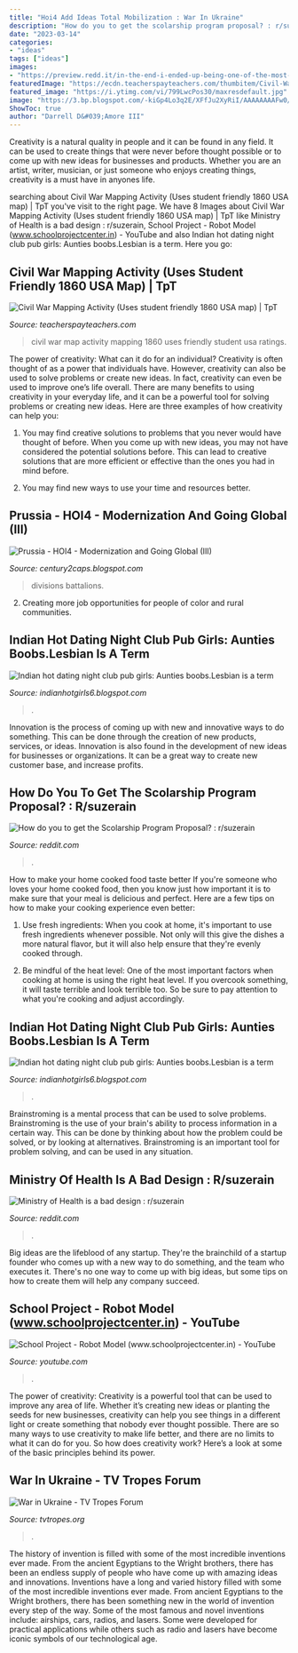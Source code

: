 ```yaml
---
title: "Hoi4 Add Ideas Total Mobilization : War In Ukraine"
description: "How do you to get the scolarship program proposal? : r/suzerain"
date: "2023-03-14"
categories:
- "ideas"
tags: ["ideas"]
images:
- "https://preview.redd.it/in-the-end-i-ended-up-being-one-of-the-most-wealthy-and-v0-xeiaewlaakp91.png?width=640&amp;crop=smart&amp;auto=webp&amp;s=9e2b59cd824bba1314ddd253c96c60512a7477f2"
featuredImage: "https://ecdn.teacherspayteachers.com/thumbitem/Civil-War-Mapping-Activity-Uses-student-friendly-1860-USA-map-1589666559/medium-542711-1.jpg"
featured_image: "https://i.ytimg.com/vi/799LwcPos30/maxresdefault.jpg"
image: "https://3.bp.blogspot.com/-kiGp4Lo3q2E/XFfJu2XyRiI/AAAAAAAAFw0/_fVmF2xk5VEWLQ3w0RLV5i2AFv5aDQK7gCLcBGAs/s1600/Prussian0201-017.jpg"
ShowToc: true
author: "Darrell D&#039;Amore III"
---
```



Creativity is a natural quality in people and it can be found in any field. It can be used to create things that were never before thought possible or to come up with new ideas for businesses and products. Whether you are an artist, writer, musician, or just someone who enjoys creating things, creativity is a must have in anyones life.

	

		
searching about Civil War Mapping Activity (Uses student friendly 1860 USA map) | TpT you've visit to the right page. We have 8 Images about Civil War Mapping Activity (Uses student friendly 1860 USA map) | TpT like Ministry of Health is a bad design : r/suzerain, School Project - Robot Model (www.schoolprojectcenter.in) - YouTube and also Indian hot dating night club pub girls: Aunties boobs.Lesbian is a term. Here you go:
		
    
## Civil War Mapping Activity (Uses Student Friendly 1860 USA Map) | TpT

<img loading=lazy src="https://ecdn.teacherspayteachers.com/thumbitem/Civil-War-Mapping-Activity-Uses-student-friendly-1860-USA-map-1589666559/medium-542711-1.jpg" onerror="this.onerror=null;this.src='https://tse3.mm.bing.net/th?id=OIP.DrMs7hIdTUnKWcaKiEDN1AAAAA&amp;pid=15.1';" alt="Civil War Mapping Activity (Uses student friendly 1860 USA map) | TpT">

_Source: teacherspayteachers.com_

>civil war map activity mapping 1860 uses friendly student usa ratings. 

	

The power of creativity: What can it do for an individual?
Creativity is often thought of as a power that individuals have. However, creativity can also be used to solve problems or create new ideas. In fact, creativity can even be used to improve one’s life overall. There are many benefits to using creativity in your everyday life, and it can be a powerful tool for solving problems or creating new ideas. Here are three examples of how creativity can help you: 
1) You may find creative solutions to problems that you never would have thought of before. When you come up with new ideas, you may not have considered the potential solutions before. This can lead to creative solutions that are more efficient or effective than the ones you had in mind before. 

2) You may find new ways to use your time and resources better.

    
## Prussia - HOI4 - Modernization And Going Global (III)

<img loading=lazy src="https://3.bp.blogspot.com/-kiGp4Lo3q2E/XFfJu2XyRiI/AAAAAAAAFw0/_fVmF2xk5VEWLQ3w0RLV5i2AFv5aDQK7gCLcBGAs/s1600/Prussian0201-017.jpg" onerror="this.onerror=null;this.src='https://tse3.mm.bing.net/th?id=OIP.yIXyYKHlNToRRtDwzynuwQHaEK&amp;pid=15.1';" alt="Prussia - HOI4 - Modernization and Going Global (III)">

_Source: century2caps.blogspot.com_

>divisions battalions. 

	

2. Creating more job opportunities for people of color and rural communities. 

    
## Indian Hot Dating Night Club Pub Girls: Aunties Boobs.Lesbian Is A Term

<img loading=lazy src="https://lh3.googleusercontent.com/proxy/oROnUGu0BdXJNW9iaUrUcQLTQCZe5bDTB7fWdOf7pHvpE6y3PTDcHwXLtLf4KdSAGjffN-zTQ7dm6wTZD3lwbj1pGcy5TSFytyv8fYYc8vvMvAcelYQOE8h2GwiMiX44qQB46rFeaQ%3ds0-d" onerror="this.onerror=null;this.src='https://tse1.mm.bing.net/th?id=OIP.EhrSshmqZyxZ4LOScX_7TQAAAA&amp;pid=15.1';" alt="Indian hot dating night club pub girls: Aunties boobs.Lesbian is a term">

_Source: indianhotgirls6.blogspot.com_

>. 

	

Innovation is the process of coming up with new and innovative ways to do something. This can be done through the creation of new products, services, or ideas. Innovation is also found in the development of new ideas for businesses or organizations. It can be a great way to create new customer base, and increase profits.

    
## How Do You To Get The Scolarship Program Proposal? : R/suzerain

<img loading=lazy src="https://preview.redd.it/in-the-end-i-ended-up-being-one-of-the-most-wealthy-and-v0-xeiaewlaakp91.png?width=640&amp;crop=smart&amp;auto=webp&amp;s=9e2b59cd824bba1314ddd253c96c60512a7477f2" onerror="this.onerror=null;this.src='https://tse3.mm.bing.net/th?id=OIP.EfSwzmlfP7ionbXrEcJHHAHaEK&amp;pid=15.1';" alt="How do you to get the Scolarship Program Proposal? : r/suzerain">

_Source: reddit.com_

>. 

	

How to make your home cooked food taste better
If you're someone who loves your home cooked food, then you know just how important it is to make sure that your meal is delicious and perfect. Here are a few tips on how to make your cooking experience even better: 
1. Use fresh ingredients: When you cook at home, it's important to use fresh ingredients whenever possible. Not only will this give the dishes a more natural flavor, but it will also help ensure that they're evenly cooked through.

2. Be mindful of the heat level: One of the most important factors when cooking at home is using the right heat level. If you overcook something, it will taste terrible and look terrible too. So be sure to pay attention to what you're cooking and adjust accordingly.


    
## Indian Hot Dating Night Club Pub Girls: Aunties Boobs.Lesbian Is A Term

<img loading=lazy src="https://lh3.googleusercontent.com/proxy/I41ej9DReAx_Pau0zxYs8iMXQP3qYi-Cb6VO5beUOz4ixZayoiCLK3rtfcrMdo6ROi8oQt8K3Xy7RUJJ-QtCXu5MnZWevFAyBdk7F8qw6Aj9Ac2wPb8vD6DA3CmZ_yRresqQf_Z6bqkYbmrwAR3oQjtNDylLhSyIKHCGlg=s0-d" onerror="this.onerror=null;this.src='https://tse4.mm.bing.net/th?id=OIP.GD6-_Au5LFOaFGwRvtl12AAAAA&amp;pid=15.1';" alt="Indian hot dating night club pub girls: Aunties boobs.Lesbian is a term">

_Source: indianhotgirls6.blogspot.com_

>. 

	

Brainstroming is a mental process that can be used to solve problems. Brainstroming is the use of your brain's ability to process information in a certain way. This can be done by thinking about how the problem could be solved, or by looking at alternatives. Brainstroming is an important tool for problem solving, and can be used in any situation.

    
## Ministry Of Health Is A Bad Design : R/suzerain

<img loading=lazy src="https://preview.redd.it/note-for-the-next-time-valkens-ideas-are-total-shit-always-v0-s41vlrdb6op91.png?width=640&amp;crop=smart&amp;auto=webp&amp;s=9b5062a9b103911f659c4a2b99942d7025f5bf1c" onerror="this.onerror=null;this.src='https://tse4.mm.bing.net/th?id=OIP.s6cuNzCjQcSMjJfpGRKD7AHaEN&amp;pid=15.1';" alt="Ministry of Health is a bad design : r/suzerain">

_Source: reddit.com_

>. 

	

Big ideas are the lifeblood of any startup. They're the brainchild of a startup founder who comes up with a new way to do something, and the team who executes it. There's no one way to come up with big ideas, but some tips on how to create them will help any company succeed.

    
## School Project - Robot Model (www.schoolprojectcenter.in) - YouTube

<img loading=lazy src="https://i.ytimg.com/vi/799LwcPos30/maxresdefault.jpg" onerror="this.onerror=null;this.src='https://tse1.mm.bing.net/th?id=OIP.KeuiaYZRyoVmz7k5t2PmvAHaEK&amp;pid=15.1';" alt="School Project - Robot Model (www.schoolprojectcenter.in) - YouTube">

_Source: youtube.com_

>. 

	

The power of creativity:
Creativity is a powerful tool that can be used to improve any area of life. Whether it’s creating new ideas or planting the seeds for new businesses, creativity can help you see things in a different light or create something that nobody ever thought possible. There are so many ways to use creativity to make life better, and there are no limits to what it can do for you. So how does creativity work? Here’s a look at some of the basic principles behind its power.

    
## War In Ukraine - TV Tropes Forum

<img loading=lazy src="https://static.tvtropes.org/pmwiki/pub/images/imperial_fists_logo.png" onerror="this.onerror=null;this.src='https://tse2.mm.bing.net/th?id=OIP.RdykDtOMrLvZ2Xba_Fr_CwBkBk&amp;pid=15.1';" alt="War in Ukraine - TV Tropes Forum">

_Source: tvtropes.org_

>. 

	

The history of invention is filled with some of the most incredible inventions ever made. From the ancient Egyptians to the Wright brothers, there has been an endless supply of people who have come up with amazing ideas and innovations.
Inventions have a long and varied history filled with some of the most incredible inventions ever made. From ancient Egyptians to the Wright brothers, there has been something new in the world of invention every step of the way. Some of the most famous and novel inventions include: airships, cars, radios, and lasers. Some were developed for practical applications while others such as radio and lasers have become iconic symbols of our technological age.


